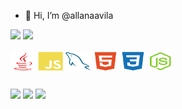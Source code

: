 - 👋 Hi, I’m @allanaavila
  
 <div>
    <a hef="https://github.com/allanaavila">
    <img height="180em" src="https://github-readme-stats.vercel.app/api?username=allanaavila&show_icons=true&theme=dracula&include_all_commits=true&count_private=true"/>
    <img height="180em" src="https://github-readme-stats.vercel.app/api/top-langs/?username=allanaavila&layout=compact&langs_count=16&theme=dracula"/>
</div>

<div style="display: inline_block"><br>
  
  <img align="center" alt="allana-java" height="30" width="40" src="https://raw.githubusercontent.com/devicons/devicon/master/icons/java/java-plain.svg">
  <img align="center" alt="allana-javascript" height="30" width="40" src="https://raw.githubusercontent.com/devicons/devicon/master/icons/javascript/javascript-plain.svg">
   <img align="center" alt="allana-mysql" height="30" width="40" src="https://raw.githubusercontent.com/devicons/devicon/master/icons/mysql/mysql-plain.svg">
   <img align="center" alt="allana-html5" height="30" width="40" src="https://raw.githubusercontent.com/devicons/devicon/master/icons/html5/html5-plain.svg">
   <img align="center" alt="allana-css3" height="30" width="40" src="https://raw.githubusercontent.com/devicons/devicon/master/icons/css3/css3-plain.svg">
  <img align="center" alt="allana-nodejs" height="30" width="40" src="https://raw.githubusercontent.com/devicons/devicon/master/icons/nodejs/nodejs-plain.svg">
  
</div>
  
 ##
 
 <div> 
    <a href="https://www.instagram.com/allanaavila/" target="_blank"><img src="https://img.shields.io/badge/-Instagram-%23E4405F?style=for-the-badge&logo=instagram&logoColor=white" target="_blank"></a>
    <a href = "mailto:allanac.avila@gmail.com"><img src="https://img.shields.io/badge/-Gmail-%23333?style=for-the-badge&logo=gmail&logoColor=white" target="_blank"></a>
    <a href="https://www.linkedin.com/in/allanaávila/" target="_blank"><img src="https://img.shields.io/badge/-LinkedIn-%230077B5?style=for-the-badge&logo=linkedin&logoColor=white" target="_blank"></a> 
</div>
 
